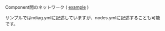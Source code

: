 Component間のネットワーク ( [example](/example/input/ndiag.yml#L34-L59) )

サンプルではndiag.ymlに記述していますが、nodes.ymlに記述することも可能です。
